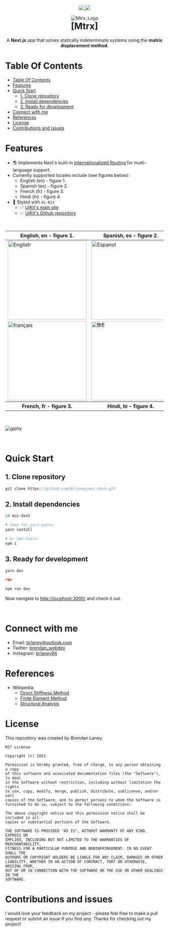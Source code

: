 <div align="center" id="top">
  <p>
    <a href="https://github.com/brlaney/mtrx/commits/master">
      <img src="https://img.shields.io/github/last-commit/brlaney/mtrx?style=flat-square">
    </a>
    <a href="#status"><img src="https://img.shields.io/badge/Maintained-yes-green.svg?style=flat-square"></a>
  </p>
  <img
    src="https://user-images.githubusercontent.com/64326462/133841212-5e5dcf58-eded-4b30-830a-ea717b1eb24b.png"
    alt="Mtrx_Logo"
  />
  <h1 style="margin-top: 0; padding-top: 0;" >[Mtrx]</h1>
  <p>
    A <b>Next.js</b> app that solves statically indeterminate systems using the <b>matrix displacement method</b>.
  </p>
</div>

# Table Of Contents

- [Table Of Contents](#table-of-contents)
- [Features](#features)
- [Quick Start](#quick-start)
  - [1. Clone repository](#1-clone-repository)
  - [2. Install dependencies](#2-install-dependencies)
  - [3. Ready for development](#3-ready-for-development)
- [Connect with me](#connect-with-me)
- [References](#references)
- [License](#license)
- [Contributions and issues](#contributions-and-issues)

# Features

- 🌎 Implements Next's built-in [Internationalized Routing](https://nextjs.org/docs/advanced-features/i18n-routing) for multi-language support.
- Currently supported locales include (see figures below):
  - English (en) - figure 1.
  - Spanish (es) - figure 2.
  - French (fr) - figure 3.
  - Hindi (hi) - figure 4.
- 🎨 Styled with `Ui-Kit`
  - ✅ [UiKit's main site](https://getuikit.com/)
  - ✅ [UiKit's Github repository](https://github.com/uikit/uikit)
  
</br>

<table>
  <thead><tr>
    <th>English, en - figure 1.</th>
    <th>Spanish, es - figure 2.</th>
  </tr></thead>
  <tbody><tr>
    <td><img src="https://user-images.githubusercontent.com/64326462/128269197-38bb9999-6b3d-47de-95e8-a17654e76927.png" alt="English" style="width: 250px;"/></td>
    <td><img src="https://user-images.githubusercontent.com/64326462/128269274-f3da4133-e84c-495a-809a-b76042fd9fb9.png" alt="Espanol" style="width: 250px;"/></td>
  </tr><tr>
    <td><img src="https://user-images.githubusercontent.com/64326462/128283625-d06acf30-761b-4454-8d2a-2dd7b2b4806c.PNG" alt="français" style="width: 250px;"/></td>
    <td><img src="https://user-images.githubusercontent.com/64326462/128283628-64db2bd5-7bd3-41ca-8b85-9ef44445755b.PNG" alt="हिंदी" style="width: 250px;"/></td>
  </tr></tbody>
  <tr>
    <th>French, fr - figure 3.</th>
    <th>Hindi, hi - figure 4.</th>
  </tr>
</table>

</br>

![giphy](https://user-images.githubusercontent.com/64326462/133833359-5339d2aa-86be-49cd-a29e-1336a2ffbd91.gif)

</br>

# Quick Start

## 1. Clone repository

```C
git clone https://github.com/Brlaney/mui-dash.git
```

## 2. Install dependencies

```bash
cd mui-dash

# then for yarn users:
yarn install

# or npm users:
npm i 
```

## 3. Ready for development

```C
yarn dev

#or

npm run dev

```

Now navigate to [http://localhost:3000/](http://localhost:3000/) and check it out.

</br>

# Connect with me

- Email: <brlaney@outlook.com>
- Twitter: [brendan_webdev](https://twitter.com/Brendan_webdev)
- Instagram: [brlaney94](https://www.instagram.com/brlaney94/)

# References

- Wikipedia:
  - [Direct Stiffness Method](https://en.wikipedia.org/wiki/Direct_stiffness_method)
  - [Finite Element Method](https://en.wikipedia.org/wiki/Finite_element_method)
  - [Structural Analysis](https://en.wikipedia.org/wiki/Structural_analysis)

# License

This repository was created by Brendan Laney.

```text
MIT License

Copyright (c) 2021

Permission is hereby granted, free of charge, to any person obtaining a copy
of this software and associated documentation files (the "Software"), to deal
in the Software without restriction, including without limitation the rights
to use, copy, modify, merge, publish, distribute, sublicense, and/or sell
copies of the Software, and to permit persons to whom the Software is
furnished to do so, subject to the following conditions:

The above copyright notice and this permission notice shall be included in all
copies or substantial portions of the Software.

THE SOFTWARE IS PROVIDED "AS IS", WITHOUT WARRANTY OF ANY KIND, EXPRESS OR
IMPLIED, INCLUDING BUT NOT LIMITED TO THE WARRANTIES OF MERCHANTABILITY,
FITNESS FOR A PARTICULAR PURPOSE AND NONINFRINGEMENT. IN NO EVENT SHALL THE
AUTHORS OR COPYRIGHT HOLDERS BE LIABLE FOR ANY CLAIM, DAMAGES OR OTHER
LIABILITY, WHETHER IN AN ACTION OF CONTRACT, TORT OR OTHERWISE, ARISING FROM,
OUT OF OR IN CONNECTION WITH THE SOFTWARE OR THE USE OR OTHER DEALINGS IN THE
SOFTWARE.
```

# Contributions and issues

I would love your feedback on my project - please feel free to make a pull request or submit an issue if you find any. Thanks for checking out my project!
